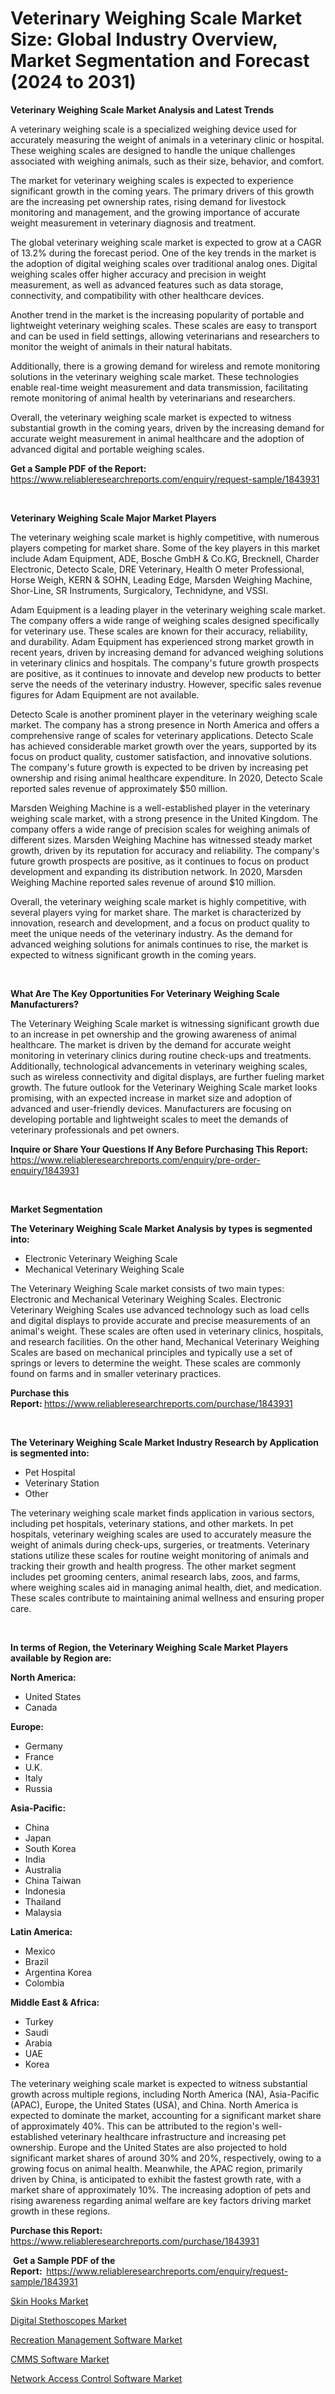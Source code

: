 <p><h1>Veterinary Weighing Scale Market Size: Global Industry Overview, Market Segmentation and Forecast (2024 to 2031)</h1></p><p><strong>Veterinary Weighing Scale Market Analysis and Latest Trends</strong></p>
<p><p>A veterinary weighing scale is a specialized weighing device used for accurately measuring the weight of animals in a veterinary clinic or hospital. These weighing scales are designed to handle the unique challenges associated with weighing animals, such as their size, behavior, and comfort.</p><p>The market for veterinary weighing scales is expected to experience significant growth in the coming years. The primary drivers of this growth are the increasing pet ownership rates, rising demand for livestock monitoring and management, and the growing importance of accurate weight measurement in veterinary diagnosis and treatment.</p><p>The global veterinary weighing scale market is expected to grow at a CAGR of 13.2% during the forecast period. One of the key trends in the market is the adoption of digital weighing scales over traditional analog ones. Digital weighing scales offer higher accuracy and precision in weight measurement, as well as advanced features such as data storage, connectivity, and compatibility with other healthcare devices.</p><p>Another trend in the market is the increasing popularity of portable and lightweight veterinary weighing scales. These scales are easy to transport and can be used in field settings, allowing veterinarians and researchers to monitor the weight of animals in their natural habitats.</p><p>Additionally, there is a growing demand for wireless and remote monitoring solutions in the veterinary weighing scale market. These technologies enable real-time weight measurement and data transmission, facilitating remote monitoring of animal health by veterinarians and researchers.</p><p>Overall, the veterinary weighing scale market is expected to witness substantial growth in the coming years, driven by the increasing demand for accurate weight measurement in animal healthcare and the adoption of advanced digital and portable weighing scales.</p></p>
<p><strong>Get a Sample PDF of the Report:&nbsp;</strong> <a href="https://www.reliableresearchreports.com/enquiry/request-sample/1843931">https://www.reliableresearchreports.com/enquiry/request-sample/1843931</a></p>
<p>&nbsp;</p>
<p><strong>Veterinary Weighing Scale Major Market Players</strong></p>
<p><p>The veterinary weighing scale market is highly competitive, with numerous players competing for market share. Some of the key players in this market include Adam Equipment, ADE, Bosche GmbH & Co.KG, Brecknell, Charder Electronic, Detecto Scale, DRE Veterinary, Health O meter Professional, Horse Weigh, KERN & SOHN, Leading Edge, Marsden Weighing Machine, Shor-Line, SR Instruments, Surgicalory, Technidyne, and VSSI.</p><p>Adam Equipment is a leading player in the veterinary weighing scale market. The company offers a wide range of weighing scales designed specifically for veterinary use. These scales are known for their accuracy, reliability, and durability. Adam Equipment has experienced strong market growth in recent years, driven by increasing demand for advanced weighing solutions in veterinary clinics and hospitals. The company's future growth prospects are positive, as it continues to innovate and develop new products to better serve the needs of the veterinary industry. However, specific sales revenue figures for Adam Equipment are not available.</p><p>Detecto Scale is another prominent player in the veterinary weighing scale market. The company has a strong presence in North America and offers a comprehensive range of scales for veterinary applications. Detecto Scale has achieved considerable market growth over the years, supported by its focus on product quality, customer satisfaction, and innovative solutions. The company's future growth is expected to be driven by increasing pet ownership and rising animal healthcare expenditure. In 2020, Detecto Scale reported sales revenue of approximately $50 million.</p><p>Marsden Weighing Machine is a well-established player in the veterinary weighing scale market, with a strong presence in the United Kingdom. The company offers a wide range of precision scales for weighing animals of different sizes. Marsden Weighing Machine has witnessed steady market growth, driven by its reputation for accuracy and reliability. The company's future growth prospects are positive, as it continues to focus on product development and expanding its distribution network. In 2020, Marsden Weighing Machine reported sales revenue of around $10 million.</p><p>Overall, the veterinary weighing scale market is highly competitive, with several players vying for market share. The market is characterized by innovation, research and development, and a focus on product quality to meet the unique needs of the veterinary industry. As the demand for advanced weighing solutions for animals continues to rise, the market is expected to witness significant growth in the coming years.</p></p>
<p>&nbsp;</p>
<p><strong>What Are The Key Opportunities For Veterinary Weighing Scale Manufacturers?</strong></p>
<p><p>The Veterinary Weighing Scale market is witnessing significant growth due to an increase in pet ownership and the growing awareness of animal healthcare. The market is driven by the demand for accurate weight monitoring in veterinary clinics during routine check-ups and treatments. Additionally, technological advancements in veterinary weighing scales, such as wireless connectivity and digital displays, are further fueling market growth. The future outlook for the Veterinary Weighing Scale market looks promising, with an expected increase in market size and adoption of advanced and user-friendly devices. Manufacturers are focusing on developing portable and lightweight scales to meet the demands of veterinary professionals and pet owners.</p></p>
<p><strong>Inquire or Share Your Questions If Any Before Purchasing This Report:</strong> <a href="https://www.reliableresearchreports.com/enquiry/pre-order-enquiry/1843931">https://www.reliableresearchreports.com/enquiry/pre-order-enquiry/1843931</a></p>
<p>&nbsp;</p>
<p><strong>Market Segmentation</strong></p>
<p><strong>The Veterinary Weighing Scale Market Analysis by types is segmented into:</strong></p>
<p><ul><li>Electronic Veterinary Weighing Scale</li><li>Mechanical Veterinary Weighing Scale</li></ul></p>
<p><p>The Veterinary Weighing Scale market consists of two main types: Electronic and Mechanical Veterinary Weighing Scales. Electronic Veterinary Weighing Scales use advanced technology such as load cells and digital displays to provide accurate and precise measurements of an animal's weight. These scales are often used in veterinary clinics, hospitals, and research facilities. On the other hand, Mechanical Veterinary Weighing Scales are based on mechanical principles and typically use a set of springs or levers to determine the weight. These scales are commonly found on farms and in smaller veterinary practices.</p></p>
<p><strong>Purchase this Report:&nbsp;</strong><a href="https://www.reliableresearchreports.com/purchase/1843931">https://www.reliableresearchreports.com/purchase/1843931</a></p>
<p>&nbsp;</p>
<p><strong>The Veterinary Weighing Scale Market Industry Research by Application is segmented into:</strong></p>
<p><ul><li>Pet Hospital</li><li>Veterinary Station</li><li>Other</li></ul></p>
<p><p>The veterinary weighing scale market finds application in various sectors, including pet hospitals, veterinary stations, and other markets. In pet hospitals, veterinary weighing scales are used to accurately measure the weight of animals during check-ups, surgeries, or treatments. Veterinary stations utilize these scales for routine weight monitoring of animals and tracking their growth and health progress. The other market segment includes pet grooming centers, animal research labs, zoos, and farms, where weighing scales aid in managing animal health, diet, and medication. These scales contribute to maintaining animal wellness and ensuring proper care.</p></p>
<p>&nbsp;</p>
<p><strong>In terms of Region, the Veterinary Weighing Scale Market Players available by Region are:</strong></p>
<p>
    <p> <strong> North America: </strong>
        <ul>
            <li>United States</li>
            <li>Canada</li>
        </ul>
        </p> 
    <p> <strong> Europe: </strong>
        <ul>
            <li>Germany</li>
            <li>France</li>
            <li>U.K.</li>
            <li>Italy</li>
            <li>Russia</li>
        </ul>
        </p> 
    <p> <strong> Asia-Pacific: </strong>
        <ul>
            <li>China</li>
            <li>Japan</li>
            <li>South Korea</li>
            <li>India</li>
            <li>Australia</li>
            <li>China Taiwan</li>
            <li>Indonesia</li>
            <li>Thailand</li>
            <li>Malaysia</li>
        </ul>
        </p> 
    <p> <strong> Latin America: </strong>
        <ul>
            <li>Mexico</li>
            <li>Brazil</li>
            <li>Argentina Korea</li>
            <li>Colombia</li>
        </ul>
        </p> 
    <p> <strong> Middle East & Africa: </strong>
        <ul>
            <li>Turkey</li>
            <li>Saudi</li>
            <li>Arabia</li>
            <li>UAE</li>
            <li>Korea</li>
        </ul>
    </p>
    </p>
<p><p>The veterinary weighing scale market is expected to witness substantial growth across multiple regions, including North America (NA), Asia-Pacific (APAC), Europe, the United States (USA), and China. North America is expected to dominate the market, accounting for a significant market share of approximately 40%. This can be attributed to the region's well-established veterinary healthcare infrastructure and increasing pet ownership. Europe and the United States are also projected to hold significant market shares of around 30% and 20%, respectively, owing to a growing focus on animal health. Meanwhile, the APAC region, primarily driven by China, is anticipated to exhibit the fastest growth rate, with a market share of approximately 10%. The increasing adoption of pets and rising awareness regarding animal welfare are key factors driving market growth in these regions.</p></p>
<p><strong>Purchase this Report: </strong><a href="https://www.reliableresearchreports.com/purchase/1843931">https://www.reliableresearchreports.com/purchase/1843931</a></p>
<p>&nbsp;<strong>Get a Sample PDF of the Report:&nbsp;&nbsp;</strong><a href="https://www.reliableresearchreports.com/enquiry/request-sample/1843931">https://www.reliableresearchreports.com/enquiry/request-sample/1843931</a></p>
<p><strong></strong></p>
<p><p><a href="https://github.com/zebdakicsin/Market-Research-Report-List-2/blob/main/skin-hooks-market.md">Skin Hooks Market</a></p><p><a href="https://github.com/kholmovskayalyudmila/Market-Research-Report-List-2/blob/main/digital-stethoscopes-market.md">Digital Stethoscopes Market</a></p><p><a href="https://medium.com/@laurenglover76/recreation-management-software-market-outlook-industry-overview-and-forecast-2023-to-2030-45d2a0dbc339">Recreation Management Software Market</a></p><p><a href="https://medium.com/@laurenglover76/cmms-software-market-insights-into-market-cagr-market-trends-and-growth-strategies-ff9e71417928">CMMS Software Market</a></p><p><a href="https://medium.com/@laurenglover76/network-access-control-software-market-report-reveals-the-latest-trends-and-growth-opportunities-of-5ef2062ccb2a">Network Access Control Software Market</a></p></p>